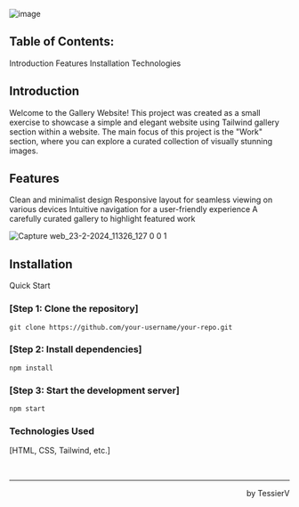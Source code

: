 ![image](https://github.com/TessierV/Web_exercice/assets/113889290/dffd79f7-b5cc-4f9b-9293-e547e2d77e8b)

## Table of Contents:
Introduction
Features
Installation
Technologies


## Introduction
Welcome to the Gallery Website! This project was created as a small exercise to showcase a simple and elegant website using Tailwind gallery section within a website. The main focus of this project is the "Work" section, where you can explore a curated collection of visually stunning images.

## Features
Clean and minimalist design
Responsive layout for seamless viewing on various devices
Intuitive navigation for a user-friendly experience
A carefully curated gallery to highlight featured work

![Capture web_23-2-2024_11326_127 0 0 1](https://github.com/TessierV/Web_exercice/assets/113889290/782f3e34-0ebc-40e5-a6f4-9853ebdef934)


## Installation

Quick Start

### [Step 1: Clone the repository]

`git clone https://github.com/your-username/your-repo.git`

### [Step 2: Install dependencies]

`npm install`

### [Step 3: Start the development server]

`npm start`


### Technologies Used
[HTML, CSS, Tailwind, etc.]


<br/><hr>
<p align="right">by TessierV</p>
